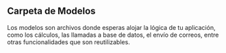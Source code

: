 ## Carpeta de Modelos

Los modelos son archivos donde esperas alojar la lógica de tu aplicación, como los cálculos, las llamadas a base de datos, el envío de correos, entre otras funcionalidades que son reutilizables.

